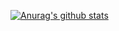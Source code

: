 [![Anurag's github stats](https://github-readme-stats.vercel.app/api?username=wacko1805)](https://github.com/anuraghazra/github-readme-stats)

